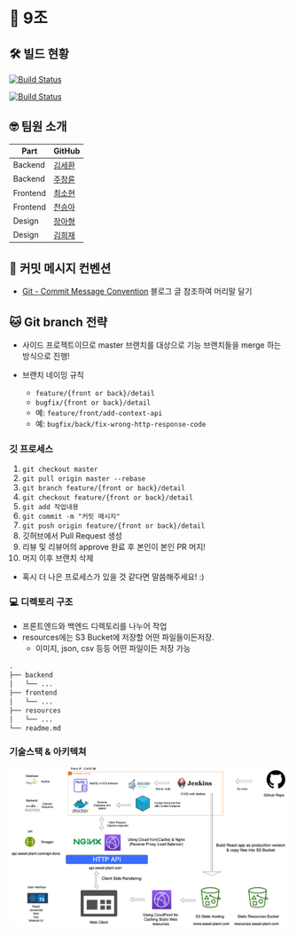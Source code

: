 # 🌱 9조

## 🛠 빌드 현황

[![Build Status](http://3.34.87.77:8080/job/Deploying%20Backend%20-%20express%20REST%20API/badge/icon?subject=Backend%20Build)](http://3.34.87.77:8080/job/Deploying%20Backend%20-%20express%20REST%20API/)

[![Build Status](http://3.34.87.77:8080/job/Deploying%20Front-end%20REACT%20APP/badge/icon?subject=Front%20Build)](http://3.34.87.77:8080/job/Deploying%20Front-end%20REACT%20APP/)

## 🤓 팀원 소개

| Part     	| GitHub                                   	|
|----------	|------------------------------------------	|
| Backend  	| [김세환](https://github.com/kimsehwan96) 	|
| Backend  	| [주창륜](https://github.com/geneaky)     	|
| Frontend 	| [최소현](https://github.com/choisohyun)  	|
| Frontend 	| [천승아](https://github.com/1000peach)   	|
| Design   	| [장아형]()                               	|
| Design   	| [김희재](https://www.behance.net/reckshu11a868/projects)                               	|

## 🌟 커밋 메시지 컨벤션

- [Git - Commit Message Convention](https://doublesprogramming.tistory.com/256) 블로그 글 참조하여 머리말 달기

## 🐱 Git branch 전략
- 사이드 프로젝트이므로 master 브랜치를 대상으로 기능 브랜치들을 merge 하는 방식으로 진행!

- 브랜치 네이밍 규칙
    - `feature/{front or back}/detail`
    - `bugfix/{front or back}/detail`
    - 예: `feature/front/add-context-api`
    - 예: `bugfix/back/fix-wrong-http-response-code`

### 깃 프로세스

1. `git checkout master`
2. `git pull origin master --rebase`
3. `git branch feature/{front or back}/detail`
4. `git checkout feature/{front or back}/detail`
5. `git add 작업내용`
6. `git commit -m "커밋 메시지"`
7. `git push origin feature/{front or back}/detail`
8. 깃허브에서 Pull Request 생성
9. 리뷰 및 리뷰어의 approve 완료 후 본인이 본인 PR 머지!
10. 머지 이후 브랜치 삭제

- 혹시 더 나은 프로세스가 있을 것 같다면 말씀해주세요! :)

### 💻 디렉토리 구조

- 프론트엔드와 백엔드 디렉토리를 나누어 작업
- resources에는 S3 Bucket에 저장할 어떤 파일들이든저장.
    - 이미지, json, csv 등등 어떤 파일이든 저장 가능

```
.
├── backend
│   └── ...
├── frontend
│   └── ...
├── resources
│   └── ...
└── readme.md
```

### 기술스택 & 아키텍쳐

![DND9조아키텍쳐](images/DND아키텍쳐9조.png)
